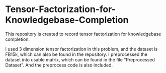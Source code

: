 # Tensor-Factorization-for-Knowledgebase-Completion
This repository is created to record tensor factorization for knowledgebase completion.

I used 3 dimension tensor factorization in this problem, and the dataset is FB15k, which can also be found in the repository. I preprocessed the dataset into usable matrix, which can be found in the file "Preprocessed Dataset". And the preprocess code is also included.
